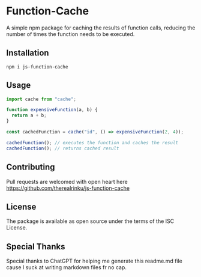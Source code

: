 # Function-Cache

A simple npm package for caching the results of function calls, reducing the number of times the function needs to be executed.

## Installation

`npm i js-function-cache`

## Usage

```javascript
import cache from "cache";

function expensiveFunction(a, b) {
  return a + b;
}

const cachedFunction = cache("id", () => expensiveFunction(2, 4));

cachedFunction(); // executes the function and caches the result
cachedFunction(); // returns cached result
```

## Contributing

Pull requests are welcomed with open heart here
https://github.com/therealrinku/js-function-cache

## License

The package is available as open source under the terms of the ISC License.

## Special Thanks

Special thanks to ChatGPT for helping me generate this readme.md file cause I suck at writing markdown files fr no cap.
